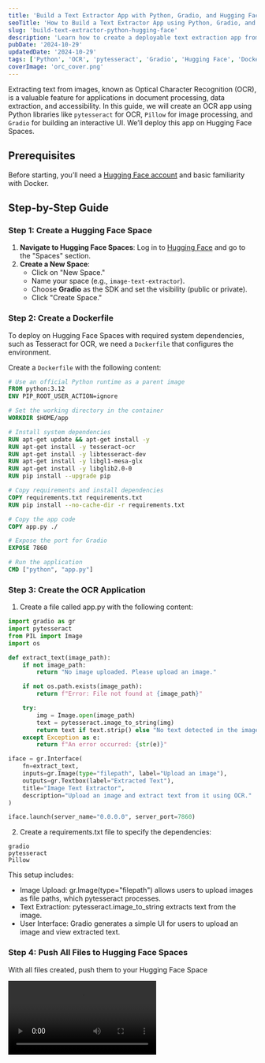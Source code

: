 ```yaml
---
title: 'Build a Text Extractor App with Python, Gradio, and Hugging Face'
seoTitle: 'How to Build a Text Extractor App using Python, Gradio, and Hugging Face Spaces'
slug: 'build-text-extractor-python-hugging-face'
description: 'Learn how to create a deployable text extraction app from images using Python libraries, Gradio, and Hugging Face Spaces. This step-by-step guide covers Docker setup, OCR with pytesseract, and deploying with Hugging Face.'
pubDate: '2024-10-29'
updatedDate: '2024-10-29'
tags: ['Python', 'OCR', 'pytesseract', 'Gradio', 'Hugging Face', 'Docker']
coverImage: 'orc_cover.png'
---
```


Extracting text from images, known as Optical Character Recognition (OCR), is a valuable feature for applications in document processing, data extraction, and accessibility. In this guide, we will create an OCR app using Python libraries like `pytesseract` for OCR, `Pillow` for image processing, and `Gradio` for building an interactive UI. We’ll deploy this app on Hugging Face Spaces.

## Prerequisites
Before starting, you’ll need a [Hugging Face account](https://huggingface.co/join) and basic familiarity with Docker.

## Step-by-Step Guide

### Step 1: Create a Hugging Face Space

1. **Navigate to Hugging Face Spaces**: Log in to [Hugging Face](https://huggingface.co/) and go to the "Spaces" section.
2. **Create a New Space**:
   - Click on "New Space."
   - Name your space (e.g., `image-text-extractor`).
   - Choose **Gradio** as the SDK and set the visibility (public or private).
   - Click "Create Space."

### Step 2: Create a Dockerfile

To deploy on Hugging Face Spaces with required system dependencies, such as Tesseract for OCR, we need a `Dockerfile` that configures the environment.

Create a `Dockerfile` with the following content:

```dockerfile
# Use an official Python runtime as a parent image
FROM python:3.12
ENV PIP_ROOT_USER_ACTION=ignore

# Set the working directory in the container
WORKDIR $HOME/app

# Install system dependencies
RUN apt-get update && apt-get install -y
RUN apt-get install -y tesseract-ocr
RUN apt-get install -y libtesseract-dev
RUN apt-get install -y libgl1-mesa-glx
RUN apt-get install -y libglib2.0-0
RUN pip install --upgrade pip

# Copy requirements and install dependencies
COPY requirements.txt requirements.txt
RUN pip install --no-cache-dir -r requirements.txt

# Copy the app code
COPY app.py ./

# Expose the port for Gradio
EXPOSE 7860

# Run the application
CMD ["python", "app.py"]
```

### Step 3: Create the OCR Application
1. Create a file called app.py with the following content:

```python
import gradio as gr
import pytesseract
from PIL import Image
import os

def extract_text(image_path):
    if not image_path:
        return "No image uploaded. Please upload an image."

    if not os.path.exists(image_path):
        return f"Error: File not found at {image_path}"

    try:
        img = Image.open(image_path)
        text = pytesseract.image_to_string(img)
        return text if text.strip() else "No text detected in the image."
    except Exception as e:
        return f"An error occurred: {str(e)}"

iface = gr.Interface(
    fn=extract_text,
    inputs=gr.Image(type="filepath", label="Upload an image"),
    outputs=gr.Textbox(label="Extracted Text"),
    title="Image Text Extractor",
    description="Upload an image and extract text from it using OCR."
)

iface.launch(server_name="0.0.0.0", server_port=7860)
```

2. Create a requirements.txt file to specify the dependencies:
```
gradio
pytesseract
Pillow
```

This setup includes:
- Image Upload: gr.Image(type="filepath") allows users to upload images as file paths, which pytesseract processes.
- Text Extraction: pytesseract.image_to_string extracts text from the image.
- User Interface: Gradio generates a simple UI for users to upload an image and view extracted text.

### Step 4: Push All Files to Hugging Face Spaces
With all files created, push them to your Hugging Face Space

<video src="https://github.com/user-attachments/assets/d7f0f74f-a422-4b52-8d8d-a78c4cf928a7"></video>
